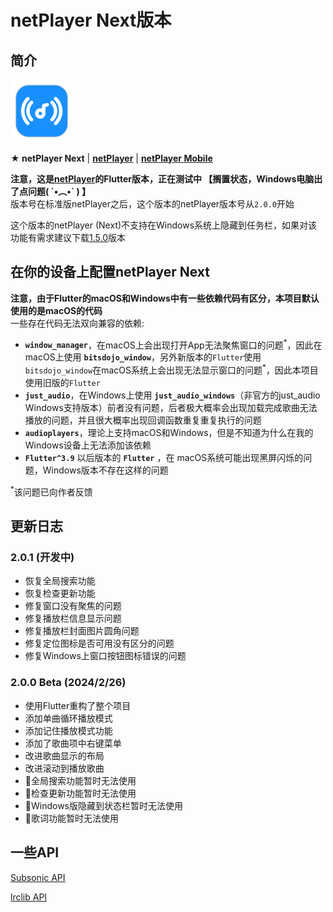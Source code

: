 # netPlayer Next版本

## 简介

<img src="assets/icon.png" width="100px">

**★ netPlayer Next** | [**netPlayer**](https://github.com/Zhoucheng133/net-player) | [**netPlayer Mobile**](https://github.com/Zhoucheng133/netPlayer-Mobile)

**注意，这是[netPlayer](https://github.com/Zhoucheng133/net-player)的Flutter版本，正在测试中 【搁置状态，Windows电脑出了点问题( ´•︵•\` )  】**  
版本号在标准版netPlayer之后，这个版本的netPlayer版本号从`2.0.0`开始

这个版本的netPlayer (Next)不支持在Windows系统上隐藏到任务栏，如果对该功能有需求建议下载[1.5.0](https://github.com/Zhoucheng133/net-player/releases/tag/v1.5.0)版本

## 在你的设备上配置netPlayer Next

**注意，由于Flutter的macOS和Windows中有一些依赖代码有区分，本项目默认使用的是macOS的代码**  
一些存在代码无法双向兼容的依赖:
- **`window_manager`**，在macOS上会出现打开App无法聚焦窗口的问题<sup>\*</sup>，因此在macOS上使用 **`bitsdojo_window`**，另外新版本的`Flutter`使用`bitsdojo_window`在macOS系统上会出现无法显示窗口的问题<sup>\*</sup>，因此本项目使用旧版的`Flutter`
- **`just_audio`**，在Windows上使用 **`just_audio_windows`**（非官方的just_audio Windows支持版本）前者没有问题，后者极大概率会出现加载完成歌曲无法播放的问题，并且很大概率出现回调函数重复重复执行的问题
- **`audioplayers`**，理论上支持macOS和Windows，但是不知道为什么在我的Windows设备上无法添加该依赖
- **`Flutter^3.9`** 以后版本的 **`Flutter`** ，在 macOS系统可能出现黑屏闪烁的问题，Windows版本不存在这样的问题

<sup>*</sup>该问题已向作者反馈

## 更新日志

### 2.0.1 (开发中)
- 恢复全局搜索功能
- 恢复检查更新功能
- 修复窗口没有聚焦的问题
- 修复播放栏信息显示问题
- 修复播放栏封面图片圆角问题
- 修复定位图标是否可用没有区分的问题
- 修复Windows上窗口按钮图标错误的问题

### 2.0.0 Beta (2024/2/26)
- 使用Flutter重构了整个项目
- 添加单曲循环播放模式
- 添加记住播放模式功能
- 添加了歌曲项中右键菜单
- 改进歌曲显示的布局
- 改进滚动到播放歌曲
- 🚫全局搜索功能暂时无法使用
- 🚫检查更新功能暂时无法使用
- 🚫Windows版隐藏到状态栏暂时无法使用
- 🚫歌词功能暂时无法使用

## 一些API

[Subsonic API](http://www.subsonic.org/pages/api.jsp)

[lrclib API](https://lrclib.net/docs)